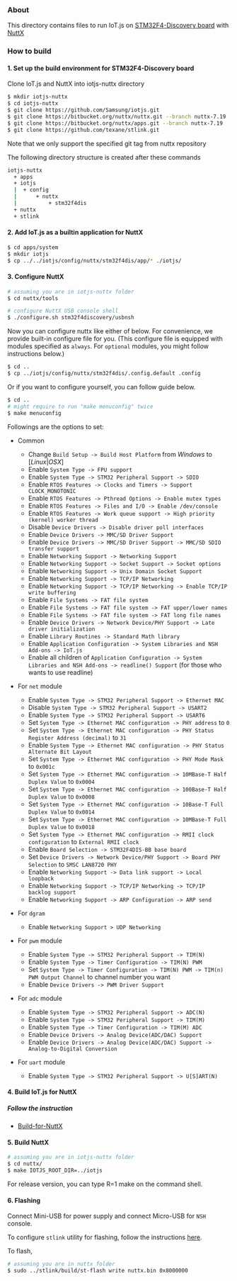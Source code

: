 ### About

This directory contains files to run IoT.js on
[STM32F4-Discovery board](http://www.st.com/content/st_com/en/products/evaluation-tools/product-evaluation-tools/mcu-eval-tools/stm32-mcu-eval-tools/stm32-mcu-discovery-kits/stm32f4discovery.html) with [NuttX](http://nuttx.org/)

### How to build

#### 1. Set up the build environment for STM32F4-Discovery board

Clone IoT.js and NuttX into iotjs-nuttx directory

```bash
$ mkdir iotjs-nuttx
$ cd iotjs-nuttx
$ git clone https://github.com/Samsung/iotjs.git
$ git clone https://bitbucket.org/nuttx/nuttx.git --branch nuttx-7.19
$ git clone https://bitbucket.org/nuttx/apps.git --branch nuttx-7.19
$ git clone https://github.com/texane/stlink.git
```

Note that we only support the specified git tag from nuttx repository

The following directory structure is created after these commands

```bash
iotjs-nuttx
  + apps
  + iotjs
  |  + config
  |      + nuttx
  |          + stm32f4dis
  + nuttx
  + stlink
```

#### 2. Add IoT.js as a builtin application for NuttX

```bash
$ cd apps/system
$ mkdir iotjs
$ cp ../../iotjs/config/nuttx/stm32f4dis/app/* ./iotjs/
```

#### 3. Configure NuttX

```bash
# assuming you are in iotjs-nuttx folder
$ cd nuttx/tools

# configure NuttX USB console shell
$ ./configure.sh stm32f4discovery/usbnsh
```

Now you can configure nuttx like either of below. For convenience, we provide built-in configure file for you. (This configure file is equipped with modules specified as `always`. For `optional` modules, you might follow instructions below.)
```bash
$ cd ..
$ cp ../iotjs/config/nuttx/stm32f4dis/.config.default .config
```

Or if you want to configure yourself, you can follow guide below.
```bash
$ cd ..
# might require to run "make menuconfig" twice
$ make menuconfig
```

Followings are the options to set:

* Common
  * Change `Build Setup -> Build Host Platform` from _Windows_ to [_Linux_|_OSX_]
  * Enable `System Type -> FPU support`
  * Enable `System Type -> STM32 Peripheral Support -> SDIO`
  * Enable `RTOS Features -> Clocks and Timers -> Support CLOCK_MONOTONIC`
  * Enable `RTOS Features -> Pthread Options -> Enable mutex types`
  * Enable `RTOS Features -> Files and I/O -> Enable /dev/console`
  * Enable `RTOS Features -> Work queue support -> High priority (kernel) worker thread`
  * Disable `Device Drivers -> Disable driver poll interfaces`
  * Enable `Device Drivers -> MMC/SD Driver Support`
  * Enable `Device Drivers -> MMC/SD Driver Support -> MMC/SD SDIO transfer support`
  * Enable `Networking Support -> Networking Support`
  * Enable `Networking Support -> Socket Support -> Socket options`
  * Enable `Networking Support -> Unix Domain Socket Support`
  * Enable `Networking Support -> TCP/IP Networking`
  * Enable `Networking Support -> TCP/IP Networking -> Enable TCP/IP write buffering`
  * Enable `File Systems -> FAT file system`
  * Enable `File Systems -> FAT file system -> FAT upper/lower names`
  * Enable `File Systems -> FAT file system -> FAT long file names`
  * Enable `Device Drivers -> Network Device/PHY Support -> Late driver initialization`
  * Enable `Library Routines -> Standard Math library`
  * Enable `Application Configuration -> System Libraries and NSH Add-ons -> IoT.js`
  * Enable all children of `Application Configuration -> System Libraries and NSH Add-ons -> readline() Support` (for those who wants to use readline)

* For `net` module
  * Enable `System Type -> STM32 Peripheral Support -> Ethernet MAC`
  * Disable `System Type -> STM32 Peripheral Support -> USART2`
  * Enable `System Type -> STM32 Peripheral Support -> USART6`
  * Set `System Type -> Ethernet MAC configuration -> PHY address` to `0`
  * Set `System Type -> Ethernet MAC configuration -> PHY Status Register Address (decimal)` to `31`
  * Enable `System Type -> Ethernet MAC configuration -> PHY Status Alternate Bit Layout`
  * Set `System Type -> Ethernet MAC configuration -> PHY Mode Mask` to `0x001c`
  * Set `System Type -> Ethernet MAC configuration -> 10MBase-T Half Duplex Value` to `0x0004`
  * Set `System Type -> Ethernet MAC configuration -> 100Base-T Half Duplex Value` to `0x0008`
  * Set `System Type -> Ethernet MAC configuration -> 10Base-T Full Duplex Value` to `0x0014`
  * Set `System Type -> Ethernet MAC configuration -> 10MBase-T Full Duplex Value` to `0x0018`
  * Set `System Type -> Ethernet MAC configuration -> RMII clock configuration` to `External RMII clock`
  * Enable `Board Selection -> STM32F4DIS-BB base board`
  * Set `Device Drivers -> Network Device/PHY Support -> Board PHY Selection` to `SMSC LAN8720 PHY`
  * Enable `Networking Support -> Data link support -> Local loopback`
  * Enable `Networking Support -> TCP/IP Networking -> TCP/IP backlog support`
  * Enable `Networking Support -> ARP Configuration -> ARP send`

* For `dgram`
  * Enable `Networking Support > UDP Networking`

* For `pwm` module
  * Enable `System Type -> STM32 Peripheral Support -> TIM(N)`
  * Enable `System Type -> Timer Configuration -> TIM(N) PWM`
  * Set `System Type -> Timer Configuration -> TIM(N) PWM -> TIM(n) PWM Output Channel` to channel number you want
  * Enable `Device Drivers -> PWM Driver Support`

* For `adc` module
  * Enable `System Type -> STM32 Peripheral Support -> ADC(N)`
  * Enable `System Type -> STM32 Peripheral Support -> TIM(M)`
  * Enable `System Type -> Timer Configuration -> TIM(M) ADC`
  * Enable `Device Drivers -> Analog Device(ADC/DAC) Support`
  * Enable `Device Drivers -> Analog Device(ADC/DAC) Support -> Analog-to-Digital Conversion`

* For `uart` module
  * Enable `System Type -> STM32 Peripheral Support -> U[S]ART(N)`

#### 4. Build IoT.js for NuttX

##### Follow the instruction
* [Build-for-NuttX](../../../build/Build-for-NuttX.md)

#### 5. Build NuttX

```bash
# assuming you are in iotjs-nuttx folder
$ cd nuttx/
$ make IOTJS_ROOT_DIR=../iotjs
```
For release version, you can type R=1 make on the command shell.

#### 6. Flashing

Connect Mini-USB for power supply and connect Micro-USB for `NSH` console.

To configure `stlink` utility for flashing, follow the instructions [here](https://github.com/texane/stlink#build-from-sources).

To flash,
```bash
# assuming you are in nuttx folder
$ sudo ../stlink/build/st-flash write nuttx.bin 0x8000000
```
